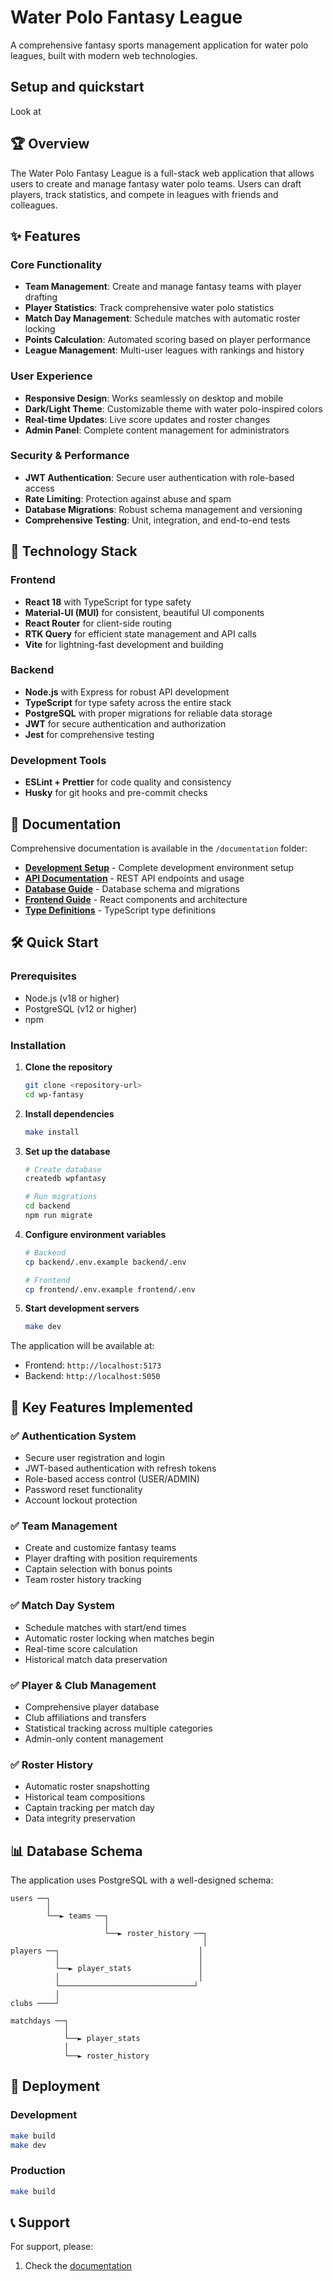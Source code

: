 # Water Polo Fantasy League

A comprehensive fantasy sports management application for water polo leagues, built with modern web technologies.

## Setup and quickstart

Look at 

## 🏆 Overview

The Water Polo Fantasy League is a full-stack web application that allows users to create and manage fantasy water polo teams. Users can draft players, track statistics, and compete in leagues with friends and colleagues.

## ✨ Features

### Core Functionality
- **Team Management**: Create and manage fantasy teams with player drafting
- **Player Statistics**: Track comprehensive water polo statistics
- **Match Day Management**: Schedule matches with automatic roster locking
- **Points Calculation**: Automated scoring based on player performance
- **League Management**: Multi-user leagues with rankings and history

### User Experience
- **Responsive Design**: Works seamlessly on desktop and mobile
- **Dark/Light Theme**: Customizable theme with water polo-inspired colors
- **Real-time Updates**: Live score updates and roster changes
- **Admin Panel**: Complete content management for administrators

### Security & Performance
- **JWT Authentication**: Secure user authentication with role-based access
- **Rate Limiting**: Protection against abuse and spam
- **Database Migrations**: Robust schema management and versioning
- **Comprehensive Testing**: Unit, integration, and end-to-end tests

## 🚀 Technology Stack

### Frontend
- **React 18** with TypeScript for type safety
- **Material-UI (MUI)** for consistent, beautiful UI components
- **React Router** for client-side routing
- **RTK Query** for efficient state management and API calls
- **Vite** for lightning-fast development and building

### Backend
- **Node.js** with Express for robust API development
- **TypeScript** for type safety across the entire stack
- **PostgreSQL** with proper migrations for reliable data storage
- **JWT** for secure authentication and authorization
- **Jest** for comprehensive testing

### Development Tools
- **ESLint + Prettier** for code quality and consistency
- **Husky** for git hooks and pre-commit checks

## 📖 Documentation

Comprehensive documentation is available in the `/documentation` folder:

- **[Development Setup](documentation/development/setup.md)** - Complete development environment setup
- **[API Documentation](documentation/api/README.md)** - REST API endpoints and usage
- **[Database Guide](documentation/database/setup.md)** - Database schema and migrations
- **[Frontend Guide](documentation/frontend/README.md)** - React components and architecture
- **[Type Definitions](documentation/types/README.md)** - TypeScript type definitions

## 🛠️ Quick Start

### Prerequisites
- Node.js (v18 or higher)
- PostgreSQL (v12 or higher)
- npm 

### Installation

1. **Clone the repository**
   ```bash
   git clone <repository-url>
   cd wp-fantasy
   ```

2. **Install dependencies**
   ```bash
   make install
   ```

3. **Set up the database**
   ```bash
   # Create database
   createdb wpfantasy
   
   # Run migrations
   cd backend
   npm run migrate
   ```

4. **Configure environment variables**
   ```bash
   # Backend
   cp backend/.env.example backend/.env
   
   # Frontend
   cp frontend/.env.example frontend/.env
   ```

5. **Start development servers**
   ```bash
   make dev
   ```

The application will be available at:
- Frontend: `http://localhost:5173`
- Backend: `http://localhost:5050`

## 🎯 Key Features Implemented

### ✅ Authentication System
- Secure user registration and login
- JWT-based authentication with refresh tokens
- Role-based access control (USER/ADMIN)
- Password reset functionality
- Account lockout protection

### ✅ Team Management
- Create and customize fantasy teams
- Player drafting with position requirements
- Captain selection with bonus points
- Team roster history tracking

### ✅ Match Day System
- Schedule matches with start/end times
- Automatic roster locking when matches begin
- Real-time score calculation
- Historical match data preservation

### ✅ Player & Club Management
- Comprehensive player database
- Club affiliations and transfers
- Statistical tracking across multiple categories
- Admin-only content management

### ✅ Roster History
- Automatic roster snapshotting
- Historical team compositions
- Captain tracking per match day
- Data integrity preservation

## 📊 Database Schema

The application uses PostgreSQL with a well-designed schema:

```
users ──┐
        │
        └──► teams ──┐
                     │
                     └──► roster_history ──┐
                                           │
players ──┐                               │
          │                               │
          └──► player_stats               │
          │                               │
          └──────────────────────────────┘
          │
clubs ────┘

matchdays ──┐
            │
            └──► player_stats
            │
            └──► roster_history
```

## 🚢 Deployment

### Development
```bash
make build
make dev
```

### Production
```bash
make build
```

## 📞 Support

For support, please:
1. Check the [documentation](documentation/)

